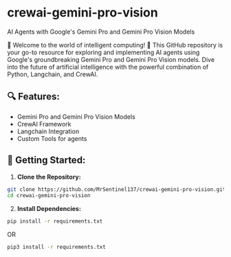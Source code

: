 # crewai-gemini-pro-vision
AI Agents with Google's Gemini Pro and Gemini Pro Vision Models

🤖 Welcome to the world of intelligent computing! 🚀 This GitHub repository is your go-to resource for exploring and implementing AI agents using Google's groundbreaking Gemini Pro and Gemini Pro Vision models. Dive into the future of artificial intelligence with the powerful combination of Python, Langchain, and CrewAI.

## 🔍 Features:
* Gemini Pro and Gemini Pro Vision Models
* CrewAI Framework
* Langchain Integration
* Custom Tools for agents

## 🚀 Getting Started:

1. **Clone the Repository:**
```bash
git clone https://github.com/MrSentinel137/crewai-gemini-pro-vision.git
cd crewai-gemini-pro-vision
```

2. **Install Dependencies:**
```bash
pip install -r requirements.txt
```
   OR

```bash
pip3 install -r requirements.txt
```
